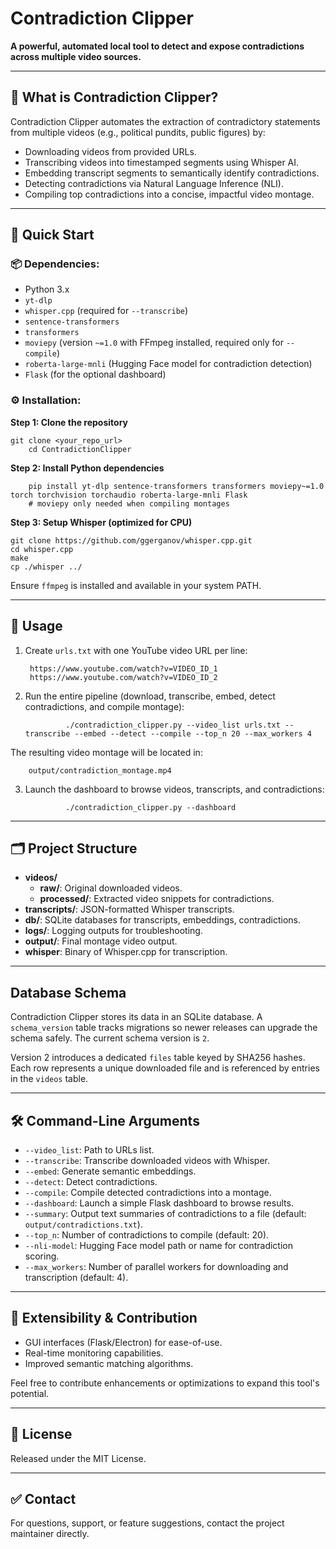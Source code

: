 # Contradiction Clipper

**A powerful, automated local tool to detect and expose contradictions across multiple video sources.**

---

## 📝 What is Contradiction Clipper?

Contradiction Clipper automates the extraction of contradictory statements from multiple videos (e.g., political pundits, public figures) by:

- Downloading videos from provided URLs.
- Transcribing videos into timestamped segments using Whisper AI.
- Embedding transcript segments to semantically identify contradictions.
- Detecting contradictions via Natural Language Inference (NLI).
- Compiling top contradictions into a concise, impactful video montage.

---

## 🚀 Quick Start

### 📦 Dependencies:
- Python 3.x
- `yt-dlp`
- `whisper.cpp` (required for `--transcribe`)
- `sentence-transformers`
- `transformers`
- `moviepy` (version `~=1.0` with FFmpeg installed, required only for `--compile`)
- `roberta-large-mnli` (Hugging Face model for contradiction detection)
- `Flask` (for the optional dashboard)

### ⚙️ Installation:

**Step 1: Clone the repository**
	
	git clone <your_repo_url>
        cd ContradictionClipper

**Step 2: Install Python dependencies**

        pip install yt-dlp sentence-transformers transformers moviepy~=1.0 torch torchvision torchaudio roberta-large-mnli Flask
        # moviepy only needed when compiling montages

**Step 3: Setup Whisper (optimized for CPU)**

	git clone https://github.com/ggerganov/whisper.cpp.git
	cd whisper.cpp
	make
	cp ./whisper ../

Ensure `ffmpeg` is installed and available in your system PATH.

---

## 🎯 Usage

1. Create `urls.txt` with one YouTube video URL per line:

		https://www.youtube.com/watch?v=VIDEO_ID_1
		https://www.youtube.com/watch?v=VIDEO_ID_2

2. Run the entire pipeline (download, transcribe, embed, detect contradictions, and compile montage):

                ./contradiction_clipper.py --video_list urls.txt --transcribe --embed --detect --compile --top_n 20 --max_workers 4

The resulting video montage will be located in:

        output/contradiction_montage.mp4

3. Launch the dashboard to browse videos, transcripts, and contradictions:

                ./contradiction_clipper.py --dashboard

---

## 🗂️ Project Structure

- **videos/**
	- **raw/**: Original downloaded videos.
	- **processed/**: Extracted video snippets for contradictions.
- **transcripts/**: JSON-formatted Whisper transcripts.
- **db/**: SQLite databases for transcripts, embeddings, contradictions.
- **logs/**: Logging outputs for troubleshooting.
- **output/**: Final montage video output.
- **whisper**: Binary of Whisper.cpp for transcription.

---

## Database Schema

Contradiction Clipper stores its data in an SQLite database. A `schema_version`
table tracks migrations so newer releases can upgrade the schema safely. The
current schema version is `2`.

Version 2 introduces a dedicated `files` table keyed by SHA256 hashes. Each
row represents a unique downloaded file and is referenced by entries in the
`videos` table.

---

## 🛠️ Command-Line Arguments

- `--video_list`: Path to URLs list.
- `--transcribe`: Transcribe downloaded videos with Whisper.
- `--embed`: Generate semantic embeddings.
- `--detect`: Detect contradictions.
- `--compile`: Compile detected contradictions into a montage.
- `--dashboard`: Launch a simple Flask dashboard to browse results.
- `--summary`: Output text summaries of contradictions to a file
  (default: `output/contradictions.txt`).
- `--top_n`: Number of contradictions to compile (default: 20).
- `--nli-model`: Hugging Face model path or name for contradiction scoring.
- `--max_workers`: Number of parallel workers for downloading and transcription (default: 4).

---

## 🧩 Extensibility & Contribution

- GUI interfaces (Flask/Electron) for ease-of-use.
- Real-time monitoring capabilities.
- Improved semantic matching algorithms.

Feel free to contribute enhancements or optimizations to expand this tool's potential.

---

## 📄 License

Released under the MIT License.

---

## ✅ Contact

For questions, support, or feature suggestions, contact the project maintainer directly.



